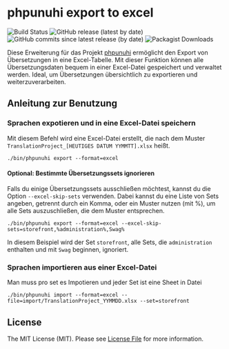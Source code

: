 # phpunuhi export to excel

![Build Status](https://github.com/tumtum/phpunuhi-export-excel/actions/workflows/ci_pipe.yml/badge.svg)
![GitHub release (latest by date)](https://img.shields.io/github/v/release/tumtum/phpunuhi-export-excel)
![GitHub commits since latest release (by date)](https://img.shields.io/github/commits-since/tumtum/phpunuhi-export-excel/latest)
![Packagist Downloads](https://img.shields.io/packagist/dt/tumtum/phpunuhi-export-excel?color=green&logo=packagist)


Diese Erweiterung für das Projekt [phpunuhi](https://github.com/boxblinkracer/phpunuhi) ermöglicht den Export von Übersetzungen in eine 
Excel-Tabelle. Mit dieser Funktion können alle Übersetzungsdaten bequem in einer Excel-Datei 
gespeichert und verwaltet werden. Ideal, um Übersetzungen übersichtlich zu exportieren und 
weiterzuverarbeiten.

## Anleitung zur Benutzung


### Sprachen expotieren und in eine Excel-Datei speichern

Mit diesem Befehl wird eine Excel-Datei erstellt, 
die nach dem Muster `TranslationProject_[HEUTIGES DATUM YYMMTT].xlsx` heißt.

```shell
./bin/phpunuhi export --format=excel
```

#### Optional: Bestimmte Übersetzungssets ignorieren

Falls du einige Übersetzungssets ausschließen möchtest, kannst du die Option `--excel-skip-sets` verwenden. 
Dabei kannst du eine Liste von Sets angeben, getrennt durch ein Komma, oder ein Muster nutzen (mit %), 
um alle Sets auszuschließen, die dem Muster entsprechen.

```shell
./bin/phpunuhi export --format=excel --excel-skip-sets=storefront,%administration%,Swag%
```

In diesem Beispiel wird der Set `storefront`, alle Sets, die `administration` enthalten und 
mit `Swag` beginnen, ignoriert.

### Sprachen importieren aus einer Excel-Datei

Man muss pro set es Impotieren und jeder Set ist eine Sheet in Datei

```shell
./bin/phpunuhi import --format=excel --file=import/TranslationProject_YYMMDD.xlsx --set=storefront
```

## License

The MIT License (MIT). Please see [License File](LICENSE.md) for more information.
